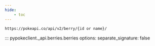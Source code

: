 ```yaml
---
hide:
    - toc
---
```


```console
https://pokeapi.co/api/v2/berry/{id or name}/
```

::: pypokeclient._api.berries.berries
    options:
        separate_signature: false
